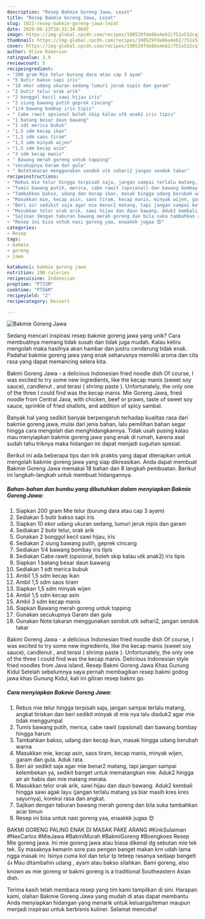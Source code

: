 ```yaml
---
description: "Resep Bakmie Goreng Jawa, Lezat"
title: "Resep Bakmie Goreng Jawa, Lezat"
slug: 1021-resep-bakmie-goreng-jawa-lezat
date: 2020-06-23T18:32:34.060Z
image: https://img-global.cpcdn.com/recipes/190529fde86a4eb2/751x532cq70/bakmie-goreng-jawa-foto-resep-utama.jpg
thumbnail: https://img-global.cpcdn.com/recipes/190529fde86a4eb2/751x532cq70/bakmie-goreng-jawa-foto-resep-utama.jpg
cover: https://img-global.cpcdn.com/recipes/190529fde86a4eb2/751x532cq70/bakmie-goreng-jawa-foto-resep-utama.jpg
author: Olive Roberson
ratingvalue: 3.9
reviewcount: 5
recipeingredient:
- "200 gram Mie telur burung dara atau cap 3 ayam"
- "5 butir bakso sapi iris"
- "10 ekor udang ukuran sedang lumuri jeruk nipis dan garam"
- "2 butir telur orak arik"
- "2 bonggol kecil sawi hijau iris"
- "2 siung bawang putih geprek cincang"
- "1/4 bawang bombay iris tipis"
- " Cabe rawit opsional boleh skip kalau utk anak2 iris tipis"
- "1 batang besar daun bawang"
- "1 sdt merica bubuk"
- "1,5 sdm kecap ikan"
- "1,5 sdm saos tiram"
- "1,5 sdm minyak wijen"
- "1,5 sdm kecap asin"
- "3 sdm kecap manis"
- " Bawang merah goreng untuk topping"
- "secukupnya Garam dan gula"
- " Notetakaran menggunakan sendok utk sehari2 jangan sendok takar"
recipeinstructions:
- "Rebus mie telur hingga terpisah saja, jangan sampai terlalu matang, angkat tiriskan dan beri sedikit minyak di mie nya lalu diaduk2 agar mie tidak menggumpal"
- "Tumis bawang putih, merica, cabe rawit (opsional) dan bawang bombay hingga harum"
- "Tambahkan bakso, udang dan kecap ikan, masak hingga udang berubah warna"
- "Masukkan mie, kecap asin, saos tiram, kecap manis, minyak wijen, garam dan gula. Aduk rata."
- "Beri air sedikit saja agar mie benar2 matang, tapi jangan sampai kelembekan ya, sedikit banget untuk mematangkan mie. Aduk2 hingga air air habis dan mie matang merata."
- "Masukkan telor orak arik, sawi hijau dan daun bawang. Aduk2 kembali hingga sawi agak layu (jangan terlalu matang ya biar masih kres kres sayurnya), koreksi rasa dan angkat."
- "Sajikan dengan taburan bawang merah goreng dan bila suka tambahkan acar timun"
- "Resep ini bisa untuk nasi goreng yaa, enaakkk jugaa 😍"
categories:
- Resep
tags:
- bakmie
- goreng
- jawa

katakunci: bakmie goreng jawa 
nutrition: 190 calories
recipecuisine: Indonesian
preptime: "PT15M"
cooktime: "PT56M"
recipeyield: "2"
recipecategory: Dessert

---
```



![Bakmie Goreng Jawa](https://img-global.cpcdn.com/recipes/190529fde86a4eb2/751x532cq70/bakmie-goreng-jawa-foto-resep-utama.jpg)

Sedang mencari inspirasi resep bakmie goreng jawa yang unik? Cara membuatnya memang tidak susah dan tidak juga mudah. Kalau keliru mengolah maka hasilnya akan hambar dan justru cenderung tidak enak. Padahal bakmie goreng jawa yang enak seharusnya memiliki aroma dan cita rasa yang dapat memancing selera kita.

Bakmi Goreng Jawa - a delicious Indonesian fried noodle dish Of course, I was excited to try some new ingredients, like the kecap manis (sweet soy sauce), candlenut , and terasi ( shrimp paste ). Unfortunately, the only one of the three I could find was the kecap manis. Mie Goreng Jawa, fried noodle from Central Java, with chicken, beef or prawn, taste of sweet soy sauce, sprinkle of fried shallots, and addition of spicy sambal.

Banyak hal yang sedikit banyak berpengaruh terhadap kualitas rasa dari bakmie goreng jawa, mulai dari jenis bahan, lalu pemilihan bahan segar hingga cara mengolah dan menghidangkannya. Tidak usah pusing kalau mau menyiapkan bakmie goreng jawa yang enak di rumah, karena asal sudah tahu triknya maka hidangan ini dapat menjadi suguhan spesial.


Berikut ini ada beberapa tips dan trik praktis yang dapat diterapkan untuk mengolah bakmie goreng jawa yang siap dikreasikan. Anda dapat membuat Bakmie Goreng Jawa memakai 18 bahan dan 8 langkah pembuatan. Berikut ini langkah-langkah untuk membuat hidangannya.

<!--inarticleads1-->

##### Bahan-bahan dan bumbu yang dibutuhkan dalam menyiapkan Bakmie Goreng Jawa:

1. Siapkan 200 gram Mie telur (burung dara atau cap 3 ayam)
1. Sediakan 5 butir bakso sapi iris
1. Siapkan 10 ekor udang ukuran sedang, lumuri jeruk nipis dan garam
1. Sediakan 2 butir telur, orak arik
1. Gunakan 2 bonggol kecil sawi hijau, iris
1. Sediakan 2 siung bawang putih, geprek cincang
1. Sediakan 1/4 bawang bombay iris tipis
1. Sediakan  Cabe rawit (opsional, boleh skip kalau utk anak2) iris tipis
1. Siapkan 1 batang besar daun bawang
1. Sediakan 1 sdt merica bubuk
1. Ambil 1,5 sdm kecap ikan
1. Ambil 1,5 sdm saos tiram
1. Siapkan 1,5 sdm minyak wijen
1. Ambil 1,5 sdm kecap asin
1. Ambil 3 sdm kecap manis
1. Siapkan  Bawang merah goreng untuk topping
1. Gunakan secukupnya Garam dan gula
1. Gunakan  Note:takaran menggunakan sendok utk sehari2, jangan sendok takar


Bakmi Goreng Jawa - a delicious Indonesian fried noodle dish Of course, I was excited to try some new ingredients, like the kecap manis (sweet soy sauce), candlenut , and terasi ( shrimp paste ). Unfortunately, the only one of the three I could find was the kecap manis. Delicious Indonesian style fried noodles from Java island. Resep Bakmi Goreng Jawa Khas Gunung Kidul Setelah sebelumnya saya pernah membagikan resep bakmi godog jawa khas Gunung Kidul, kali ini giliran resep bakmi go. 

<!--inarticleads2-->

##### Cara menyiapkan Bakmie Goreng Jawa:

1. Rebus mie telur hingga terpisah saja, jangan sampai terlalu matang, angkat tiriskan dan beri sedikit minyak di mie nya lalu diaduk2 agar mie tidak menggumpal
1. Tumis bawang putih, merica, cabe rawit (opsional) dan bawang bombay hingga harum
1. Tambahkan bakso, udang dan kecap ikan, masak hingga udang berubah warna
1. Masukkan mie, kecap asin, saos tiram, kecap manis, minyak wijen, garam dan gula. Aduk rata.
1. Beri air sedikit saja agar mie benar2 matang, tapi jangan sampai kelembekan ya, sedikit banget untuk mematangkan mie. Aduk2 hingga air air habis dan mie matang merata.
1. Masukkan telor orak arik, sawi hijau dan daun bawang. Aduk2 kembali hingga sawi agak layu (jangan terlalu matang ya biar masih kres kres sayurnya), koreksi rasa dan angkat.
1. Sajikan dengan taburan bawang merah goreng dan bila suka tambahkan acar timun
1. Resep ini bisa untuk nasi goreng yaa, enaakkk jugaa 😍


BAKMI GORENG PALING ENAK DI MASAK PAKE ARANG #KinkSulaiman #NexCarlos #MieJawa #BakmiMurah #BakmiGoreng #Boengkoes Resep Mie goreng jawa. Ini mie goreng jawa atau biasa dikenal dg sebutan mie tek tek. Sy masaknya kemarin sore pas pengen banget makan krn udah lama ngga masak ini. Isinya cuma kol dan telur tp teteep rasanya sedaap bangett 👍 Mau ditambahin udang , ayam atau bakso silahkan. Bami goreng, also known as mie goreng or bakmi goreng is a traditional Southeastern Asian dish. 

Terima kasih telah membaca resep yang tim kami tampilkan di sini. Harapan kami, olahan Bakmie Goreng Jawa yang mudah di atas dapat membantu Anda menyiapkan hidangan yang menarik untuk keluarga/teman maupun menjadi inspirasi untuk berbisnis kuliner. Selamat mencoba!
